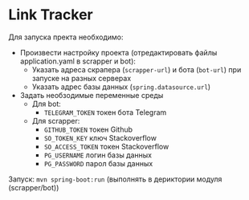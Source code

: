 # Link Tracker

Для запуска пректа необходимо:
- Произвести настройку проекта (отредактировать файлы application.yaml в scrapper и bot):
    - Указать адреса скрапера (`scrapper-url`) и бота (`bot-url`) при запуске на разных серверах
    - Указать адрес базы данных (`spring.datasource.url`)
- Задать необзодимые переменные среды
  - Для bot:
    - `TELEGRAM_TOKEN` токен бота Telegram
  - Для scrapper:
    - `GITHUB_TOKEN` токен Github
    - `SO_TOKEN_KEY` ключ Stackoverflow
    - `SO_ACCESS_TOKEN` токен Stackoverflow
    - `PG_USERNAME` логин базы данных
    - `PG_PASSWORD` парол базы данных

Запуск: `mvn spring-boot:run` (выполнять в дериктории модуля (scrapper/bot))

